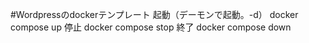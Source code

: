 #Wordpressのdockerテンプレート
起動（デーモンで起動。-d）
docker compose up
停止
docker compose stop
終了
docker compose down